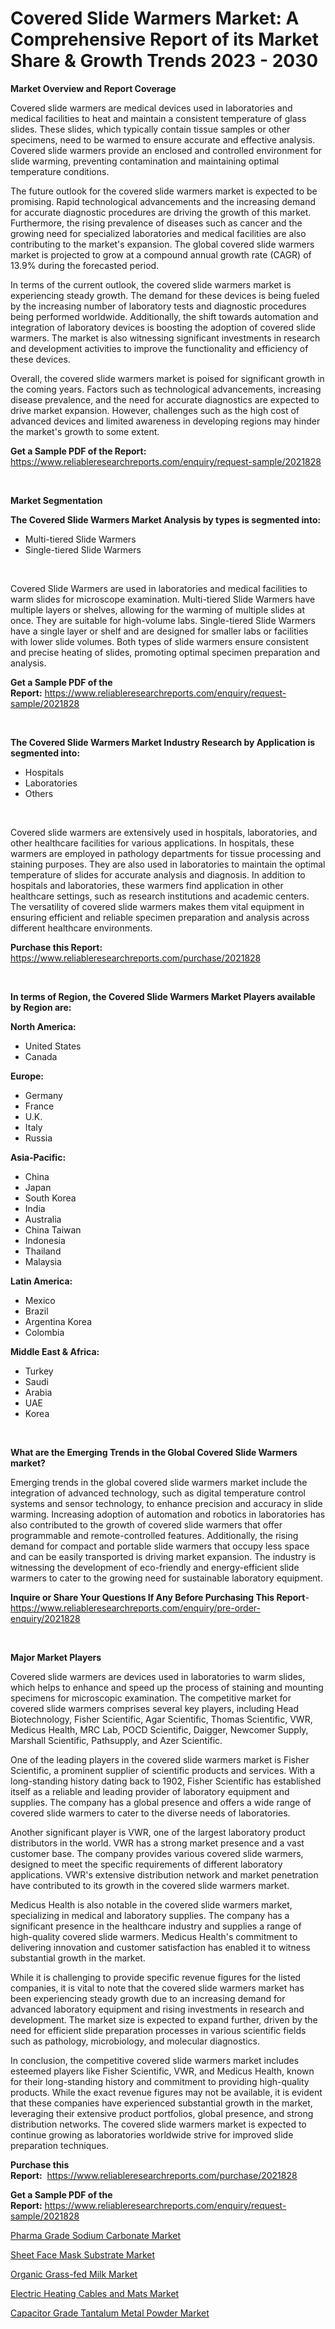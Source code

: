 <p><h1>Covered Slide Warmers Market: A Comprehensive Report of its Market Share & Growth Trends 2023 - 2030</h1></p><p><strong>Market Overview and Report Coverage</strong></p>
<p><p>Covered slide warmers are medical devices used in laboratories and medical facilities to heat and maintain a consistent temperature of glass slides. These slides, which typically contain tissue samples or other specimens, need to be warmed to ensure accurate and effective analysis. Covered slide warmers provide an enclosed and controlled environment for slide warming, preventing contamination and maintaining optimal temperature conditions.</p><p>The future outlook for the covered slide warmers market is expected to be promising. Rapid technological advancements and the increasing demand for accurate diagnostic procedures are driving the growth of this market. Furthermore, the rising prevalence of diseases such as cancer and the growing need for specialized laboratories and medical facilities are also contributing to the market's expansion. The global covered slide warmers market is projected to grow at a compound annual growth rate (CAGR) of 13.9% during the forecasted period.</p><p>In terms of the current outlook, the covered slide warmers market is experiencing steady growth. The demand for these devices is being fueled by the increasing number of laboratory tests and diagnostic procedures being performed worldwide. Additionally, the shift towards automation and integration of laboratory devices is boosting the adoption of covered slide warmers. The market is also witnessing significant investments in research and development activities to improve the functionality and efficiency of these devices.</p><p>Overall, the covered slide warmers market is poised for significant growth in the coming years. Factors such as technological advancements, increasing disease prevalence, and the need for accurate diagnostics are expected to drive market expansion. However, challenges such as the high cost of advanced devices and limited awareness in developing regions may hinder the market's growth to some extent.</p></p>
<p><strong>Get a Sample PDF of the Report:</strong> <a href="https://www.reliableresearchreports.com/enquiry/request-sample/2021828">https://www.reliableresearchreports.com/enquiry/request-sample/2021828</a></p>
<p>&nbsp;</p>
<p><strong>Market Segmentation</strong></p>
<p><strong>The Covered Slide Warmers Market Analysis by types is segmented into:</strong></p>
<p><ul><li>Multi-tiered Slide Warmers</li><li>Single-tiered Slide Warmers</li></ul></p>
<p>&nbsp;</p>
<p><p>Covered Slide Warmers are used in laboratories and medical facilities to warm slides for microscope examination. Multi-tiered Slide Warmers have multiple layers or shelves, allowing for the warming of multiple slides at once. They are suitable for high-volume labs. Single-tiered Slide Warmers have a single layer or shelf and are designed for smaller labs or facilities with lower slide volumes. Both types of slide warmers ensure consistent and precise heating of slides, promoting optimal specimen preparation and analysis.</p></p>
<p><strong>Get a Sample PDF of the Report:</strong>&nbsp;<a href="https://www.reliableresearchreports.com/enquiry/request-sample/2021828">https://www.reliableresearchreports.com/enquiry/request-sample/2021828</a></p>
<p>&nbsp;</p>
<p><strong>The Covered Slide Warmers Market Industry Research by Application is segmented into:</strong></p>
<p><ul><li>Hospitals</li><li>Laboratories</li><li>Others</li></ul></p>
<p>&nbsp;</p>
<p><p>Covered slide warmers are extensively used in hospitals, laboratories, and other healthcare facilities for various applications. In hospitals, these warmers are employed in pathology departments for tissue processing and staining purposes. They are also used in laboratories to maintain the optimal temperature of slides for accurate analysis and diagnosis. In addition to hospitals and laboratories, these warmers find application in other healthcare settings, such as research institutions and academic centers. The versatility of covered slide warmers makes them vital equipment in ensuring efficient and reliable specimen preparation and analysis across different healthcare environments.</p></p>
<p><strong>Purchase this Report:</strong>&nbsp; <a href="https://www.reliableresearchreports.com/purchase/2021828">https://www.reliableresearchreports.com/purchase/2021828</a></p>
<p>&nbsp;</p>
<p><strong>In terms of Region, the Covered Slide Warmers Market Players available by Region are:</strong></p>
<p>
    <p> <strong> North America: </strong>
        <ul>
            <li>United States</li>
            <li>Canada</li>
        </ul>
        </p> 
    <p> <strong> Europe: </strong>
        <ul>
            <li>Germany</li>
            <li>France</li>
            <li>U.K.</li>
            <li>Italy</li>
            <li>Russia</li>
        </ul>
        </p> 
    <p> <strong> Asia-Pacific: </strong>
        <ul>
            <li>China</li>
            <li>Japan</li>
            <li>South Korea</li>
            <li>India</li>
            <li>Australia</li>
            <li>China Taiwan</li>
            <li>Indonesia</li>
            <li>Thailand</li>
            <li>Malaysia</li>
        </ul>
        </p> 
    <p> <strong> Latin America: </strong>
        <ul>
            <li>Mexico</li>
            <li>Brazil</li>
            <li>Argentina Korea</li>
            <li>Colombia</li>
        </ul>
        </p> 
    <p> <strong> Middle East & Africa: </strong>
        <ul>
            <li>Turkey</li>
            <li>Saudi</li>
            <li>Arabia</li>
            <li>UAE</li>
            <li>Korea</li>
        </ul>
    </p>
    </p>
<p>&nbsp;</p>
<p><strong>What are the Emerging Trends in the Global Covered Slide Warmers market?</strong></p>
<p><p>Emerging trends in the global covered slide warmers market include the integration of advanced technology, such as digital temperature control systems and sensor technology, to enhance precision and accuracy in slide warming. Increasing adoption of automation and robotics in laboratories has also contributed to the growth of covered slide warmers that offer programmable and remote-controlled features. Additionally, the rising demand for compact and portable slide warmers that occupy less space and can be easily transported is driving market expansion. The industry is witnessing the development of eco-friendly and energy-efficient slide warmers to cater to the growing need for sustainable laboratory equipment.</p></p>
<p><strong>Inquire or Share Your Questions If Any Before Purchasing This Report</strong>- <a href="https://www.reliableresearchreports.com/enquiry/pre-order-enquiry/2021828">https://www.reliableresearchreports.com/enquiry/pre-order-enquiry/2021828</a></p>
<p>&nbsp;</p>
<p><strong>Major Market Players</strong></p>
<p><p>Covered slide warmers are devices used in laboratories to warm slides, which helps to enhance and speed up the process of staining and mounting specimens for microscopic examination. The competitive market for covered slide warmers comprises several key players, including Head Biotechnology, Fisher Scientific, Agar Scientific, Thomas Scientific, VWR, Medicus Health, MRC Lab, POCD Scientific, Daigger, Newcomer Supply, Marshall Scientific, Pathsupply, and Azer Scientific.</p><p>One of the leading players in the covered slide warmers market is Fisher Scientific, a prominent supplier of scientific products and services. With a long-standing history dating back to 1902, Fisher Scientific has established itself as a reliable and leading provider of laboratory equipment and supplies. The company has a global presence and offers a wide range of covered slide warmers to cater to the diverse needs of laboratories.</p><p>Another significant player is VWR, one of the largest laboratory product distributors in the world. VWR has a strong market presence and a vast customer base. The company provides various covered slide warmers, designed to meet the specific requirements of different laboratory applications. VWR's extensive distribution network and market penetration have contributed to its growth in the covered slide warmers market.</p><p>Medicus Health is also notable in the covered slide warmers market, specializing in medical and laboratory supplies. The company has a significant presence in the healthcare industry and supplies a range of high-quality covered slide warmers. Medicus Health's commitment to delivering innovation and customer satisfaction has enabled it to witness substantial growth in the market.</p><p>While it is challenging to provide specific revenue figures for the listed companies, it is vital to note that the covered slide warmers market has been experiencing steady growth due to an increasing demand for advanced laboratory equipment and rising investments in research and development. The market size is expected to expand further, driven by the need for efficient slide preparation processes in various scientific fields such as pathology, microbiology, and molecular diagnostics.</p><p>In conclusion, the competitive covered slide warmers market includes esteemed players like Fisher Scientific, VWR, and Medicus Health, known for their long-standing history and commitment to providing high-quality products. While the exact revenue figures may not be available, it is evident that these companies have experienced substantial growth in the market, leveraging their extensive product portfolios, global presence, and strong distribution networks. The covered slide warmers market is expected to continue growing as laboratories worldwide strive for improved slide preparation techniques.</p></p>
<p><strong>Purchase this Report:</strong>&nbsp;&nbsp;<a href="https://www.reliableresearchreports.com/purchase/2021828">https://www.reliableresearchreports.com/purchase/2021828</a></p>
<p></p>
<p><strong>Get a Sample PDF of the Report:</strong>&nbsp;<a href="https://www.reliableresearchreports.com/enquiry/request-sample/2021828">https://www.reliableresearchreports.com/enquiry/request-sample/2021828</a></p>
<p><p><a href="https://medium.com/@alesiabrahimi58/pharma-grade-sodium-carbonate-market-insights-into-market-cagr-market-trends-and-growth-954e4e8680b1">Pharma Grade Sodium Carbonate Market</a></p><p><a href="https://medium.com/@kejsioni/sheet-face-mask-substrate-market-insights-into-market-cagr-market-trends-and-growth-strategies-71502741a6f9">Sheet Face Mask Substrate Market</a></p><p><a href="https://github.com/dziulagalemab/Market-Research-Report-List-1/blob/main/organic-grass-fed-milk-market.md">Organic Grass-fed Milk Market</a></p><p><a href="https://github.com/jonneygiverf/Market-Research-Report-List-1/blob/main/electric-heating-cables-and-mats-market.md">Electric Heating Cables and Mats Market</a></p><p><a href="https://medium.com/@kyliemorgan1913/capacitor-grade-tantalum-metal-powder-market-furnishes-information-on-market-share-market-trends-1a6b377de3ee">Capacitor Grade Tantalum Metal Powder Market</a></p></p>